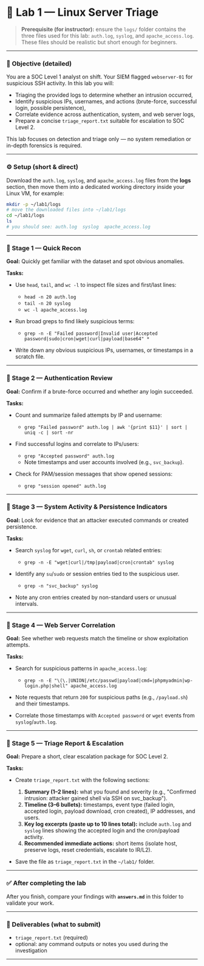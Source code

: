 # 🧠 Lab 1 — Linux Server Triage

> **Prerequisite (for instructor):** ensure the `logs/` folder contains the three files used for this lab: `auth.log`, `syslog`, and `apache_access.log`. These files should be realistic but short enough for beginners.

---

### 🎯 Objective (detailed)

You are a SOC Level 1 analyst on shift. Your SIEM flagged `webserver-01` for suspicious SSH activity. In this lab you will:

* Triaging the provided logs to determine whether an intrusion occurred,
* Identify suspicious IPs, usernames, and actions (brute-force, successful login, possible persistence),
* Correlate evidence across authentication, system, and web server logs,
* Prepare a concise `triage_report.txt` suitable for escalation to SOC Level 2.

This lab focuses on detection and triage only — no system remediation or in-depth forensics is required.

---

### ⚙️ Setup (short & direct)

Download the `auth.log`, `syslog`, and `apache_access.log` files from the **logs** section, then move them into a dedicated working directory inside your Linux VM, for example:

```bash
mkdir -p ~/lab1/logs
# move the downloaded files into ~/lab1/logs
cd ~/lab1/logs
ls
# you should see: auth.log  syslog  apache_access.log
```

---

### 🧩 Stage 1 — Quick Recon

**Goal:** Quickly get familiar with the dataset and spot obvious anomalies.

**Tasks:**

* Use `head`, `tail`, and `wc -l` to inspect file sizes and first/last lines:

  * `head -n 20 auth.log`
  * `tail -n 20 syslog`
  * `wc -l apache_access.log`
* Run broad greps to find likely suspicious terms:

  * `grep -n -E "Failed password|Invalid user|Accepted password|sudo|cron|wget|curl|payload|base64" *`
* Write down any obvious suspicious IPs, usernames, or timestamps in a scratch file.

---

### 🧩 Stage 2 — Authentication Review

**Goal:** Confirm if a brute-force occurred and whether any login succeeded.

**Tasks:**

* Count and summarize failed attempts by IP and username:

  * `grep "Failed password" auth.log | awk '{print $11}' | sort | uniq -c | sort -nr` 
* Find successful logins and correlate to IPs/users:

  * `grep "Accepted password" auth.log`
  * Note timestamps and user accounts involved (e.g., `svc_backup`).
* Check for PAM/session messages that show opened sessions:

  * `grep "session opened" auth.log`

---

### 🧩 Stage 3 — System Activity & Persistence Indicators

**Goal:** Look for evidence that an attacker executed commands or created persistence.

**Tasks:**

* Search `syslog` for `wget`, `curl`, `sh`, or `crontab` related entries:

  * `grep -n -E "wget|curl|/tmp|payload|cron|crontab" syslog`
* Identify any `su`/`sudo` or session entries tied to the suspicious user.

  * `grep -n "svc_backup" syslog`
* Note any cron entries created by non-standard users or unusual intervals.

---

### 🧩 Stage 4 — Web Server Correlation

**Goal:** See whether web requests match the timeline or show exploitation attempts.

**Tasks:**

* Search for suspicious patterns in `apache_access.log`:

  * `grep -n -E "\(\.|UNION|/etc/passwd|payload|cmd=|phpmyadmin|wp-login.php|shell" apache_access.log`
* Note requests that return `200` for suspicious paths (e.g., `/payload.sh`) and their timestamps.
* Correlate those timestamps with `Accepted password` or `wget` events from `syslog`/`auth.log`.

---

### 🧩 Stage 5 — Triage Report & Escalation

**Goal:** Prepare a short, clear escalation package for SOC Level 2.

**Tasks:**

* Create `triage_report.txt` with the following sections:

  1. **Summary (1–2 lines):** what you found and severity (e.g., "Confirmed intrusion: attacker gained shell via SSH on svc_backup").
  2. **Timeline (3–6 bullets):** timestamps, event type (failed login, accepted login, payload download, cron created), IP addresses, and users.
  3. **Key log excerpts (paste up to 10 lines total):** include `auth.log` and `syslog` lines showing the accepted login and the cron/payload activity.
  4. **Recommended immediate actions:** short items (isolate host, preserve logs, reset credentials, escalate to IR/L2).
* Save the file as `triage_report.txt` in the `~/lab1/` folder.

---

### ✅ After completing the lab

After you finish, compare your findings with **`answers.md`** in this folder to validate your work.

---

### 📂 Deliverables (what to submit)

* `triage_report.txt` (required)
* optional: any command outputs or notes you used during the investigation

---
